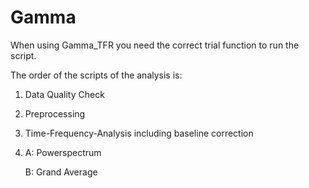 # Gamma
When using Gamma_TFR you need the correct trial function to run the script.

The order of the scripts of the analysis is:

 1. Data Quality Check
   
 2. Preprocessing
    
 3. Time-Frequency-Analysis including baseline correction
    
 4. A: Powerspectrum
    
    B: Grand Average
